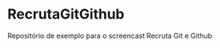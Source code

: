 

RecrutaGitGithub
================


Repositório de exemplo para o screencast Recruta Git e Github
